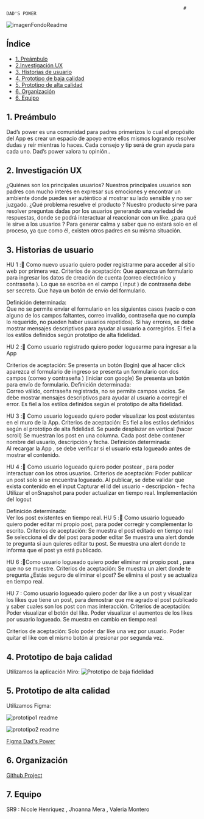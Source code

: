                                                                      # DAD'S POWER
![imagenFondoReadme](https://user-images.githubusercontent.com/113317909/217329340-72b0c578-fee6-4efb-808b-d243038d8bf2.PNG)


## Índice

* [1. Preámbulo](#1-preámbulo)
* [2.Investigación UX](#2-Ivestigación-UX)
* [3. Historias de usuario](#3-Hstorias-de-usuario)
* [4. Prototipo de baja calidad](#4-Prototipo-de-alta-calidad)
* [5. Prototipo de alta calidad](#4-Prototipo-de-alta-calidad)
* [6. Organización](#6-Organización)
* [6. Equipo](#7-Equipo)


## 1. Preámbulo

Dad’s power es una comunidad para padres primerizos lo cual el propósito del App es crear un espacio de apoyo entre ellos mismos logrando  resolver dudas y reír mientras lo haces.
Cada consejo y tip será de gran ayuda para cada uno. Dad’s power valora tu opinión..



## 2. Investigación UX

¿Quiénes son los principales usuarios? 
Nuestros principales usuarios son padres con mucho interés en expresar sus emociones y encontrar un ambiente donde puedes ser auténtico al mostrar su lado sensible  y no ser juzgado. 
¿Qué problema resuelve el producto ? 
Nuestro producto sirve para resolver preguntas dadas por los usuarios generando una variedad de respuestas, donde se podrá interactuar al reaccionar con un like.
¿para qué le sirve a los usuarios ?
Para generar calma y saber que no estará solo en el proceso, ya que  como él, existen otros padres en su misma situación. 


## 3. Historias de usuario

HU 1 :📝
Como nuevo usuario quiero poder registrarme para acceder al sitio web por primera vez.
Criterios de aceptación:
Que aparezca un formulario para ingresar los datos de creación de cuenta (correo electrónico y contraseña ).
Lo que se escriba en el campo ( input ) de contraseña debe ser secreto.
Que haya un botón de envío del formulario.

Definición determinada:  
Que no se permite enviar el formulario en los siguientes casos (vacío o con alguno de los campos faltantes, correo invalido, contraseña que no cumpla lo requerido, no pueden haber usuarios repetidos).
Si hay errores, se debe mostrar mensajes descriptivos para ayudar al usuario a corregirlos.
El fiel a los estilos definidos según prototipo de alta fidelidad.

HU 2 :📝
Como usuario registrado quiero poder loguearme para ingresar a la App

   Criterios de aceptación:
Se presenta un botón (login) que al hacer click aparezca el formulario de ingreso
se presenta un formulario con dos campos (correo y contraseña ) (iniciar con google)
Se presenta un botón para envío de formulario.
Definición determinada:  
Correo válido, contraseña registrada, no se permite campos vacíos.
Se debe mostrar mensajes descriptivos para ayudar al usuario a corregir el error.
Es fiel a los estilos definidos según el prototipo de alta fidelidad.

HU 3 :📝
Como usuario logueado quiero poder visualizar los post existentes en el muro de la App.
  Criterios de aceptación:
Es fiel a los estilos definidos según el prototipo de alta fidelidad.
Se puede desplazar en vertical (hacer scroll)
Se muestran los post en una columna.
Cada post debe contener nombre del usuario, descripción y fecha.
Definición determinada:  
Al recargar la App , se debe verificar si el usuario esta logueado antes de mostrar el contenido.

HU 4 :📝
Como usuario logueado quiero poder postear , para poder interactuar con los otros usuarios.
 Criterios de aceptación:
Poder publicar un post solo si se encuentra logueado.
Al publicar, se debe validar que exista contenido en el input
Capturar el id del usuario - descripción - fecha 
Utilizar el onSnapshot para poder actualizar en tiempo real.
Implementación del logout

Definición determinada:  
Ver los post existentes en tiempo real.
HU 5 :📝
Como usuario logueado quiero poder editar mi propio post, para poder corregir y complementar lo escrito.
Criterios de aceptación:
Se muestra el post editado en tiempo real
Se selecciona el div del post para poder editar 
Se muestra una alert donde te pregunta si aun quieres editar tu post.
Se muestra una alert donde te informa que el post ya está publicado.

HU 6 :📝Como usuario logueado quiero poder eliminar mi propio post , para que no se muestre. 
Criterios de aceptación:
Se muestra un alert donde te pregunta ¿Estás seguro de eliminar el post?
Se elimina el post y se actualiza en tiempo real.

HU 7 :
Como usuario logueado quiero poder dar like a un post y visualizar los likes que tiene un post, para demostrar que me agrado el post publicado y saber cuales son los post con mas interacción. 
Criterios de aceptación:
Poder visualizar el botón del like.
Poder visualizar el aumentos de los likes por usuario logueado.
Se muestra en cambio en tiempo real 

Criterios de aceptación:
Solo poder dar like una vez por usuario.
Poder quitar el like con el mismo botón al presionar por segunda vez.

## 4. Prototipo de baja calidad
Utilizamos la aplicación Miro:
![Prototipo de baja fidelidad ](https://user-images.githubusercontent.com/113317909/217308821-e4b535d8-6dd7-43d6-9ec9-8dd066bfef6c.png)


## 5. Prototipo de alta calidad
Utilizamos Figma: 

![prototipo1 readme](https://user-images.githubusercontent.com/113317909/217311707-00d1802b-2776-4446-a699-57211640b0dd.PNG)

![prototipo2 readme](https://user-images.githubusercontent.com/113317909/217311792-607fd0e4-79eb-46bf-a710-7abfc39e97c9.PNG)


 [Figma Dad's Power](https://www.figma.com/file/1MHOh4djL5qDU49IhIfA0M/PROTOTIPO-DE-ALTA-RED-SOCIAL-NVJ?node-id=0%3A1&t=YXrYsFT15GoG3kM0-0)

## 6. Organización

[Github Project](https://github.com/users/tianitol/projects/1/views/1)

## 7. Equipo
SR9 : Nicole Henriquez , Jhoanna Mera , Valeria Montero



